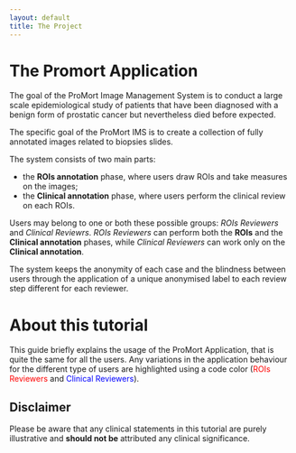 ```yaml
---
layout: default
title: The Project
---
```


# The Promort Application

The goal of the ProMort Image Management System is to conduct a large scale epidemiological study of patients that have been diagnosed with a benign form of prostatic cancer but nevertheless died before expected.

The specific goal of the ProMort IMS is to create a collection of fully annotated images related to biopsies slides.

The system consists of two main parts: 

- the **ROIs annotation** phase, where users draw ROIs and take measures on the images;
- the **Clinical annotation** phase, where users perform the clinical review on each ROIs.
 
Users may belong to one or both these possible groups: *ROIs Reviewers* and *Clinical Reviewrs*. *ROIs Reviewers* can perform both the **ROIs** and the **Clinical annotation** phases, while *Clinical Reviewers* can work only on the **Clinical annotation**. 

The system keeps the anonymity of each case and the blindness between users through the application of a unique anonymised label to each review step different for each reviewer.  

# About this tutorial

This guide briefly explains the usage of the ProMort Application, that is quite the same for all the users. Any variations in the application behaviour for the different type of users are highlighted using a code color (<span style="color:red">ROIs Reviewers</span> and <span style="color:blue">Clinical  Reviewers</span>).

## Disclaimer
Please be aware that any clinical statements in this tutorial are purely illustrative and **should not be** attributed any clinical significance.